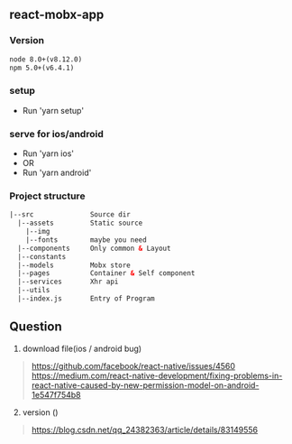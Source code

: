 ## react-mobx-app

### Version
```html
node 8.0+(v8.12.0)
npm 5.0+(v6.4.1)
```

### setup
* Run 'yarn setup'

### serve for ios/android
* Run 'yarn ios'
* OR
* Run 'yarn android'


### Project structure
```html
|--src              Source dir
  |--assets         Static source
    |--img          
    |--fonts        maybe you need             
  |--components     Only common & Layout
  |--constants      
  |--models         Mobx store
  |--pages          Container & Self component
  |--services       Xhr api
  |--utils          
  |--index.js       Entry of Program

```

## Question

1. download file(ios / android bug)
> https://github.com/facebook/react-native/issues/4560
> https://medium.com/react-native-development/fixing-problems-in-react-native-caused-by-new-permission-model-on-android-1e547f754b8

2. version ()
> https://blog.csdn.net/qq_24382363/article/details/83149556
